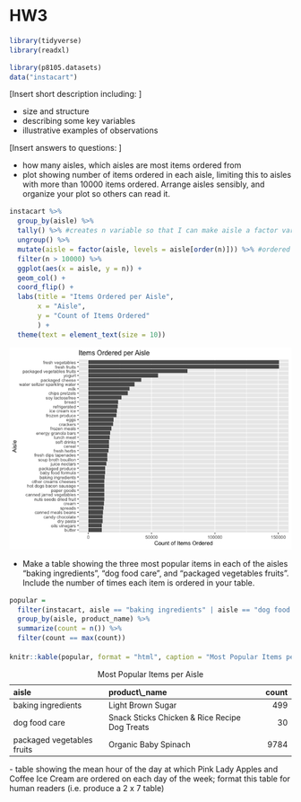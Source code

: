 HW3
================

``` r
library(tidyverse)
library(readxl)
```

``` r
library(p8105.datasets)
data("instacart")
```

\[Insert short description including: \]

-   size and structure
-   describing some key variables
-   illustrative examples of observations

\[Insert answers to questions: \]

-   how many aisles, which aisles are most items ordered from
-   plot showing number of items ordered in each aisle, limiting this to aisles with more than 10000 items ordered. Arrange aisles sensibly, and organize your plot so others can read it.

``` r
instacart %>%
  group_by(aisle) %>% 
  tally() %>% #creates n variable so that I can make aisle a factor variable with levels based on n
  ungroup() %>% 
  mutate(aisle = factor(aisle, levels = aisle[order(n)])) %>% #ordered to make plot from most to least items ordered
  filter(n > 10000) %>% 
  ggplot(aes(x = aisle, y = n)) +
  geom_col() +
  coord_flip() +
  labs(title = "Items Ordered per Aisle",
       x = "Aisle",
       y = "Count of Items Ordered"
       ) +
  theme(text = element_text(size = 10))
```

![](p8105_hw3_ps3070_files/figure-markdown_github/aisles%20cleaning%20and%20plot-1.png)

-   Make a table showing the three most popular items in each of the aisles “baking ingredients”, “dog food care”, and “packaged vegetables fruits”. Include the number of times each item is ordered in your table.

``` r
popular =
  filter(instacart, aisle == "baking ingredients" | aisle == "dog food care" | aisle == "packaged vegetables fruits") %>%
  group_by(aisle, product_name) %>% 
  summarize(count = n()) %>% 
  filter(count == max(count))

knitr::kable(popular, format = "html", caption = "Most Popular Items per Aisle")
```

<table>
<caption>
Most Popular Items per Aisle
</caption>
<thead>
<tr>
<th style="text-align:left;">
aisle
</th>
<th style="text-align:left;">
product\_name
</th>
<th style="text-align:right;">
count
</th>
</tr>
</thead>
<tbody>
<tr>
<td style="text-align:left;">
baking ingredients
</td>
<td style="text-align:left;">
Light Brown Sugar
</td>
<td style="text-align:right;">
499
</td>
</tr>
<tr>
<td style="text-align:left;">
dog food care
</td>
<td style="text-align:left;">
Snack Sticks Chicken & Rice Recipe Dog Treats
</td>
<td style="text-align:right;">
30
</td>
</tr>
<tr>
<td style="text-align:left;">
packaged vegetables fruits
</td>
<td style="text-align:left;">
Organic Baby Spinach
</td>
<td style="text-align:right;">
9784
</td>
</tr>
</tbody>
</table>
-   table showing the mean hour of the day at which Pink Lady Apples and Coffee Ice Cream are ordered on each day of the week; format this table for human readers (i.e. produce a 2 x 7 table)
